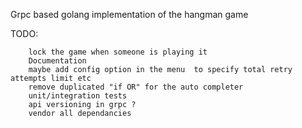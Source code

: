 Grpc based golang implementation of the hangman game


TODO:
```
	lock the game when someone is playing it
	Documentation
	maybe add config option in the menu  to specify total retry attempts limit etc
	remove duplicated "if OR" for the auto completer
	unit/integration tests
	api versioning in grpc ?
	vendor all dependancies
```
